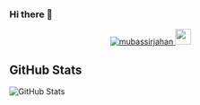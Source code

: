 ### Hi there 👋 

<!--
**mubassirjahan/mubassirjahan** is a ✨ _special_ ✨ repository because its `README.md` (this file) appears on your GitHub profile.

Here are some ideas to get you started:

- 🔭 I’m currently working on ...
- 🌱 I’m currently learning ...
- 👯 I’m looking to collaborate on ...
- 🤔 I’m looking for help with ...
- 💬 Ask me about ...
- 📫 How to reach me: ...
- 😄 Pronouns: ...
- ⚡ Fun fact: ...
-->


<p align="center"> 
        <a href="https://twitter.com/mubassirjahan" target="blank">
                <img
                src="https://img.shields.io/twitter/follow/mubassirjahan?logo=twitter&style=for-the-badge"
                alt="mubassirjahan" />
        </a>
        <img src ="https://gpvc.arturio.dev/mubassirjahan" style="height: 28px">
</p>



<!--

https://cdn.dribbble.com/users/2514124/screenshots/5474610/crypto6_3.gif
<img align="right" alt="Coding" width="400" src="https://cdn.dribbble.com/users/2514124/screenshots/5439070/media/03c817d98ada6ce36ce4b8a2b73f8705.gif">

<img align="right" alt="Coding" width="400" src="https://cdn.dribbble.com/users/2514124/screenshots/5474610/crypto6_3.gif">
-->
<h2>GitHub Stats</h2>
<p><img src="https://github-readme-stats.vercel.app/api?username=mubassirjahan&amp;show_icons=true" alt="GitHub Stats"></p>
<br>

<!--
<p><img align="center" src="https://github-readme-stats.vercel.app/api/top-langs?username=mubassirjahan&show_icons=true&locale=en&layout=compact" alt="mubassirjahan" /></p>
<p align="left"> <img src="https://komarev.com/ghpvc/?username=mubassirjahan&label=Profile%20views&color=0e75b6&style=flat" alt="mubassirjahan" /> </p>
-->

<!--
[![GitHub Streak](https://streak-stats.demolab.com/?user=mubassirjahan)](https://git.io/streak-stats)
-->

<!--
[![GitHub Streak](https://streak-stats.demolab.com?user=Denvercoder1&theme=rose-pine&hide_border=true)](https://git.io/streak-stats)
-->

